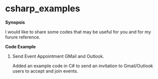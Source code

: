 # csharp_examples
<b>Synopsis</b>

I would like to share some codes that may be useful for you and for my furure reference. 

<b>Code Example</b>

1) Send Event Appointment GMail and Outlook.

   Added an example code in C# to send an invitation to Gmail/Outlook users to accept and join events. 

